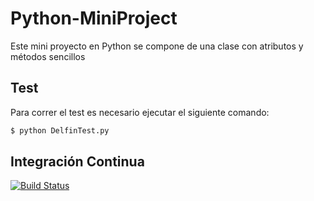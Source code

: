 Python-MiniProject
==================

Este mini proyecto en Python se compone de una clase con atributos y métodos sencillos

Test
---

Para correr el test es necesario ejecutar el siguiente comando:

```sh
$ python DelfinTest.py
```

Integración Continua
---

[![Build Status](https://travis-ci.org/madelein/Python-MiniProject.svg)](https://travis-ci.org/madelein/Python-MiniProject)
